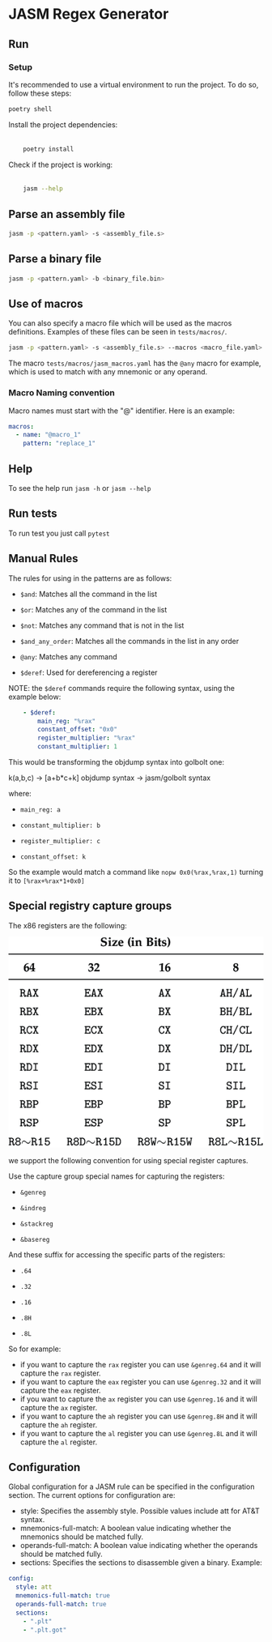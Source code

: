 # JASM Regex Generator

## Run

### Setup

It's recommended to use a virtual environment to run the project. To do so, follow these steps:

``` bash
poetry shell
```

Install the project dependencies:

```bash

    poetry install
```

Check if the project is working:

```bash

    jasm --help
```

## Parse an assembly file

```bash
jasm -p <pattern.yaml> -s <assembly_file.s>
```

## Parse a binary file

```bash
jasm -p <pattern.yaml> -b <binary_file.bin>
```

## Use of macros

You can also specify a macro file which will be used as the macros definitions. Examples of these files can be seen in `tests/macros/`.

```bash
jasm -p <pattern.yaml> -s <assembly_file.s> --macros <macro_file.yaml>
```

The macro `tests/macros/jasm_macros.yaml` has the `@any` macro for example, which is used to match with any mnemonic or any operand.

### Macro Naming convention

Macro names must start with the "@" identifier. Here is an example:

```yaml
macros:
  - name: "@macro_1"
    pattern: "replace_1"
```

## Help

To see the help run `jasm -h` or `jasm --help`

## Run tests

To run test you just call `pytest`

## Manual Rules

The rules for using in the patterns are as follows:

* `$and`: Matches all the command in the list

* `$or`: Matches any of the command in the list

* `$not`: Matches any command that is not in the list

* `$and_any_order`: Matches all the commands in the list in any order

* `@any`: Matches any command

* `$deref`: Used for dereferencing a register

NOTE: the `$deref` commands require the following syntax, using the example below:

```yaml
    - $deref:
        main_reg: "%rax"
        constant_offset: "0x0"
        register_multiplier: "%rax"
        constant_multiplier: 1


```

This would be transforming the objdump syntax into golbolt one:

k(a,b,c) -> [a+b*c+k]
objdump syntax -> jasm/golbolt syntax

where:

* `main_reg: a`

* `constant_multiplier: b`

* `register_multiplier: c`

* `constant_offset: k`

So the example would match a command like `nopw 0x0(%rax,%rax,1)` turning it to `[%rax+%rax*1+0x0]`

## Special registry capture groups

The x86 registers are the following:

![x86 registers](x86_registers.png)

we support the following convention for using special register captures.

Use the capture group special names for capturing the registers:

* `&genreg`

* `&indreg`

* `&stackreg`

* `&basereg`

And these suffix for accessing the specific parts of the registers:

* `.64`

* `.32`

* `.16`

* `.8H`

* `.8L`

So for example:

* if you want to capture the `rax` register you can use `&genreg.64` and it will capture the `rax` register.
* if you want to capture the `eax` register you can use `&genreg.32` and it will capture the `eax` register.
* if you want to capture the `ax` register you can use `&genreg.16` and it will capture the `ax` register.
* if you want to capture the `ah` register you can use `&genreg.8H` and it will capture the `ah` register.
* if you want to capture the `al` register you can use `&genreg.8L` and it will capture the `al` register.

## Configuration

Global configuration for a JASM rule can be specified in the configuration section. The current options for configuration are:

* style: Specifies the assembly style. Possible values include att for AT&T syntax.
* mnemonics-full-match: A boolean value indicating whether the mnemonics should be matched fully.
* operands-full-match: A boolean value indicating whether the operands should be matched fully.
* sections: Specifies the sections to disassemble given a binary.
Example:

```yaml
config:
  style: att
  mnemonics-full-match: true
  operands-full-match: true
  sections:
    - ".plt"
    - ".plt.got"
```
